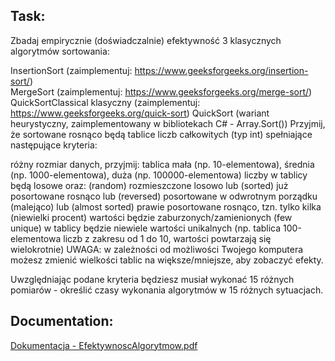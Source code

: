 ## Task:
Zbadaj empirycznie (doświadczalnie) efektywność 3 klasycznych algorytmów sortowania:

InsertionSort (zaimplementuj: https://www.geeksforgeeks.org/insertion-sort/)<br />
MergeSort (zaimplementuj: https://www.geeksforgeeks.org/merge-sort/)<br />
QuickSortClassical klasyczny (zaimplementuj: https://www.geeksforgeeks.org/quick-sort)
QuickSort (wariant heurystyczny, zaimplementowany w bibliotekach C# - Array.Sort())
Przyjmij, że sortowane rosnąco będą tablice liczb całkowitych (typ int) spełniające następujące kryteria:

różny rozmiar danych, przyjmij: tablica mała (np. 10-elementowa), średnia (np. 1000-elementowa), duża (np. 100000-elementowa)
liczby w tablicy będą losowe oraz:
(random) rozmieszczone losowo lub
(sorted) już posortowane rosnąco lub
(reversed) posortowane w odwrotnym porządku (malejąco) lub
(almost sorted) prawie posortowane rosnąco, tzn. tylko kilka (niewielki procent) wartości będzie zaburzonych/zamienionych
(few unique) w tablicy będzie niewiele wartości unikalnych (np. tablica 100-elementowa liczb z zakresu od 1 do 10, wartości powtarzają się wielokrotnie)
UWAGA: w zależności od możliwości Twojego komputera możesz zmienić wielkości tablic na większe/mniejsze, aby zobaczyć efekty.

Uwzględniając podane kryteria będziesz musiał wykonać 15 różnych pomiarów - określić czasy wykonania algorytmów w 15 różnych sytuacjach.

## Documentation:
[Dokumentacja - EfektywnoscAlgorytmow.pdf](https://github.com/Enzoolino/Effectivenes-of-Algorithms/files/14743570/Dokumentacja.-.EfektywnoscAlgorytmow.pdf)
